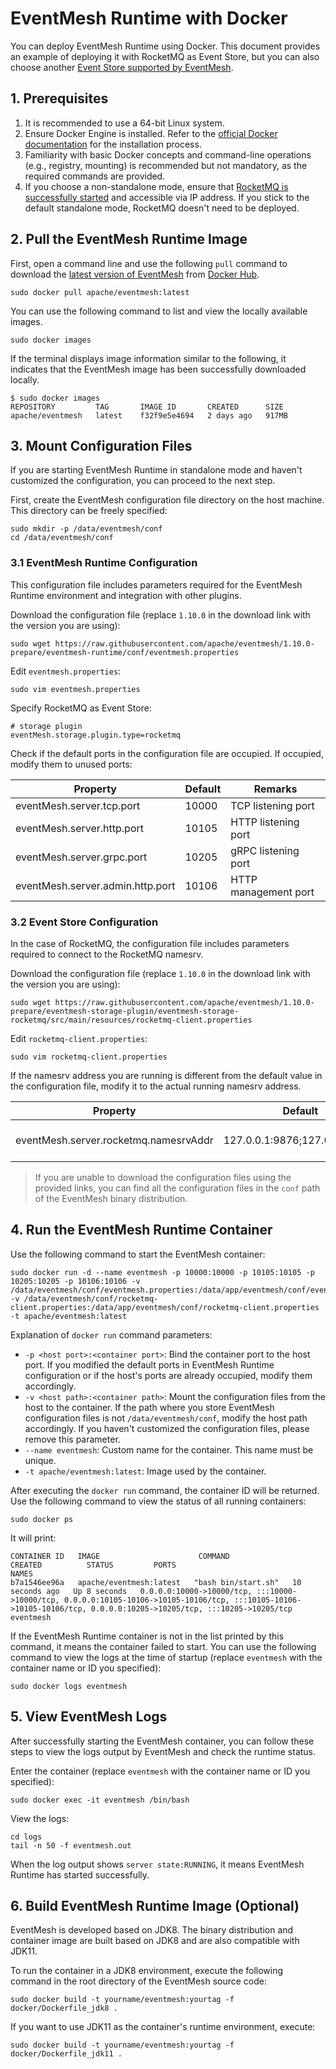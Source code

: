 # EventMesh Runtime with Docker

You can deploy EventMesh Runtime using Docker. This document provides an example of deploying it with RocketMQ as Event Store, but you can also choose another [Event Store supported by EventMesh](../roadmap.md#event-store-implementation-status).

## 1. Prerequisites

1. It is recommended to use a 64-bit Linux system.
2. Ensure Docker Engine is installed. Refer to the [official Docker documentation](https://docs.docker.com/engine/install/) for the installation process.
3. Familiarity with basic Docker concepts and command-line operations (e.g., registry, mounting) is recommended but not mandatory, as the required commands are provided.
4. If you choose a non-standalone mode, ensure that [RocketMQ is successfully started](https://rocketmq.apache.org/docs/quick-start/) and accessible via IP address. If you stick to the default standalone mode, RocketMQ doesn't need to be deployed.

## 2. Pull the EventMesh Runtime Image

First, open a command line and use the following `pull` command to download the [latest version of EventMesh](https://eventmesh.apache.org/events/release-notes/) from [Docker Hub](https://hub.docker.com/r/apache/eventmesh/tags).

```shell
sudo docker pull apache/eventmesh:latest
```

You can use the following command to list and view the locally available images.

```shell
sudo docker images
```

If the terminal displays image information similar to the following, it indicates that the EventMesh image has been successfully downloaded locally.

```shell
$ sudo docker images
REPOSITORY         TAG       IMAGE ID       CREATED      SIZE
apache/eventmesh   latest    f32f9e5e4694   2 days ago   917MB
```

## 3. Mount Configuration Files

If you are starting EventMesh Runtime in standalone mode and haven't customized the configuration, you can proceed to the next step.

First, create the EventMesh configuration file directory on the host machine. This directory can be freely specified:

```shell
sudo mkdir -p /data/eventmesh/conf
cd /data/eventmesh/conf
```

### 3.1 EventMesh Runtime Configuration

This configuration file includes parameters required for the EventMesh Runtime environment and integration with other plugins.

Download the configuration file (replace `1.10.0` in the download link with the version you are using):

```shell
sudo wget https://raw.githubusercontent.com/apache/eventmesh/1.10.0-prepare/eventmesh-runtime/conf/eventmesh.properties
```

Edit `eventmesh.properties`:

```shell
sudo vim eventmesh.properties
```

Specify RocketMQ as Event Store:

```properties
# storage plugin
eventMesh.storage.plugin.type=rocketmq
```

Check if the default ports in the configuration file are occupied. If occupied, modify them to unused ports:

| Property                           | Default | Remarks             |
| ---------------------------------- | ------- | ------------------- |
| eventMesh.server.tcp.port           | 10000   | TCP listening port  |
| eventMesh.server.http.port          | 10105   | HTTP listening port |
| eventMesh.server.grpc.port          | 10205   | gRPC listening port |
| eventMesh.server.admin.http.port    | 10106   | HTTP management port |

### 3.2 Event Store Configuration

In the case of RocketMQ, the configuration file includes parameters required to connect to the RocketMQ namesrv.

Download the configuration file (replace `1.10.0` in the download link with the version you are using):

```shell
sudo wget https://raw.githubusercontent.com/apache/eventmesh/1.10.0-prepare/eventmesh-storage-plugin/eventmesh-storage-rocketmq/src/main/resources/rocketmq-client.properties
```

Edit `rocketmq-client.properties`:

```shell
sudo vim rocketmq-client.properties
```

If the namesrv address you are running is different from the default value in the configuration file, modify it to the actual running namesrv address.

| Property                                  | Default                        | Remarks                            |
| ----------------------------------------- | ------------------------------ | ----------------------------------- |
| eventMesh.server.rocketmq.namesrvAddr     | 127.0.0.1:9876;127.0.0.1:9876  | RocketMQ namesrv address           |

>If you are unable to download the configuration files using the provided links, you can find all the configuration files in the `conf` path of the EventMesh binary distribution.

## 4. Run the EventMesh Runtime Container

Use the following command to start the EventMesh container:

```shell
sudo docker run -d --name eventmesh -p 10000:10000 -p 10105:10105 -p 10205:10205 -p 10106:10106 -v /data/eventmesh/conf/eventmesh.properties:/data/app/eventmesh/conf/eventmesh.properties -v /data/eventmesh/conf/rocketmq-client.properties:/data/app/eventmesh/conf/rocketmq-client.properties -t apache/eventmesh:latest
```

Explanation of `docker run` command parameters:

- `-p <host port>:<container port>`: Bind the container port to the host port. If you modified the default ports in EventMesh Runtime configuration or if the host's ports are already occupied, modify them accordingly.
- `-v <host path>:<container path>`: Mount the configuration files from the host to the container. If the path where you store EventMesh configuration files is not `/data/eventmesh/conf`, modify the host path accordingly. If you haven't customized the configuration files, please remove this parameter.
- `--name eventmesh`: Custom name for the container. This name must be unique.
- `-t apache/eventmesh:latest`: Image used by the container.

After executing the `docker run` command, the container ID will be returned. Use the following command to view the status of all running containers:

```shell
sudo docker ps
```

It will print:

```shell
CONTAINER ID   IMAGE                      COMMAND               CREATED          STATUS         PORTS                                                                                                                                                                 NAMES
b7a1546ee96a   apache/eventmesh:latest   "bash bin/start.sh"   10 seconds ago   Up 8 seconds   0.0.0.0:10000->10000/tcp, :::10000->10000/tcp, 0.0.0.0:10105-10106->10105-10106/tcp, :::10105-10106->10105-10106/tcp, 0.0.0.0:10205->10205/tcp, :::10205->10205/tcp   eventmesh
```

If the EventMesh Runtime container is not in the list printed by this command, it means the container failed to start. You can use the following command to view the logs at the time of startup (replace `eventmesh` with the container name or ID you specified):

```shell
sudo docker logs eventmesh
```

## 5. View EventMesh Logs

After successfully starting the EventMesh container, you can follow these steps to view the logs output by EventMesh and check the runtime status.

Enter the container (replace `eventmesh` with the container name or ID you specified):

```shell
sudo docker exec -it eventmesh /bin/bash
```

View the logs:

```shell
cd logs
tail -n 50 -f eventmesh.out
```

When the log output shows `server state:RUNNING`, it means EventMesh Runtime has started successfully.

## 6. Build EventMesh Runtime Image (Optional)

EventMesh is developed based on JDK8. The binary distribution and container image are built based on JDK8 and are also compatible with JDK11.

To run the container in a JDK8 environment, execute the following command in the root directory of the EventMesh source code:

```shell
sudo docker build -t yourname/eventmesh:yourtag -f docker/Dockerfile_jdk8 .
```

If you want to use JDK11 as the container's runtime environment, execute:

```shell
sudo docker build -t yourname/eventmesh:yourtag -f docker/Dockerfile_jdk11 .
```